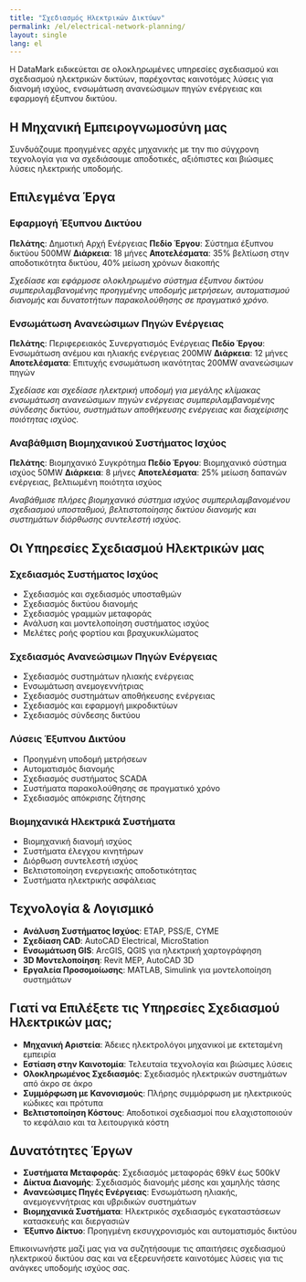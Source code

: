 ```yaml
---
title: "Σχεδιασμός Ηλεκτρικών Δικτύων"
permalink: /el/electrical-network-planning/
layout: single
lang: el
---
```

Η DataMark ειδικεύεται σε ολοκληρωμένες υπηρεσίες σχεδιασμού και σχεδιασμού ηλεκτρικών δικτύων, παρέχοντας καινοτόμες λύσεις για διανομή ισχύος, ενσωμάτωση ανανεώσιμων πηγών ενέργειας και εφαρμογή έξυπνου δικτύου.

## Η Μηχανική Εμπειρογνωμοσύνη μας

Συνδυάζουμε προηγμένες αρχές μηχανικής με την πιο σύγχρονη τεχνολογία για να σχεδιάσουμε αποδοτικές, αξιόπιστες και βιώσιμες λύσεις ηλεκτρικής υποδομής.

## Επιλεγμένα Έργα

### Εφαρμογή Έξυπνου Δικτύου
**Πελάτης**: Δημοτική Αρχή Ενέργειας
**Πεδίο Έργου**: Σύστημα έξυπνου δικτύου 500MW
**Διάρκεια**: 18 μήνες
**Αποτελέσματα**: 35% βελτίωση στην αποδοτικότητα δικτύου, 40% μείωση χρόνων διακοπής

*Σχεδίασε και εφάρμοσε ολοκληρωμένο σύστημα έξυπνου δικτύου συμπεριλαμβανομένης προηγμένης υποδομής μετρήσεων, αυτοματισμού διανομής και δυνατοτήτων παρακολούθησης σε πραγματικό χρόνο.*

### Ενσωμάτωση Ανανεώσιμων Πηγών Ενέργειας
**Πελάτης**: Περιφερειακός Συνεργατισμός Ενέργειας
**Πεδίο Έργου**: Ενσωμάτωση ανέμου και ηλιακής ενέργειας 200MW
**Διάρκεια**: 12 μήνες
**Αποτελέσματα**: Επιτυχής ενσωμάτωση ικανότητας 200MW ανανεώσιμων πηγών

*Σχεδίασε και σχεδίασε ηλεκτρική υποδομή για μεγάλης κλίμακας ενσωμάτωση ανανεώσιμων πηγών ενέργειας συμπεριλαμβανομένης σύνδεσης δικτύου, συστημάτων αποθήκευσης ενέργειας και διαχείρισης ποιότητας ισχύος.*

### Αναβάθμιση Βιομηχανικού Συστήματος Ισχύος
**Πελάτης**: Βιομηχανικό Συγκρότημα
**Πεδίο Έργου**: Βιομηχανικό σύστημα ισχύος 50MW
**Διάρκεια**: 8 μήνες
**Αποτελέσματα**: 25% μείωση δαπανών ενέργειας, βελτιωμένη ποιότητα ισχύος

*Αναβάθμισε πλήρες βιομηχανικό σύστημα ισχύος συμπεριλαμβανομένου σχεδιασμού υποσταθμού, βελτιστοποίησης δικτύου διανομής και συστημάτων διόρθωσης συντελεστή ισχύος.*

## Οι Υπηρεσίες Σχεδιασμού Ηλεκτρικών μας

### Σχεδιασμός Συστήματος Ισχύος
- Σχεδιασμός και σχεδιασμός υποσταθμών
- Σχεδιασμός δικτύου διανομής
- Σχεδιασμός γραμμών μεταφοράς
- Ανάλυση και μοντελοποίηση συστήματος ισχύος
- Μελέτες ροής φορτίου και βραχυκυκλώματος

### Σχεδιασμός Ανανεώσιμων Πηγών Ενέργειας
- Σχεδιασμός συστημάτων ηλιακής ενέργειας
- Ενσωμάτωση ανεμογεννήτριας
- Σχεδιασμός συστημάτων αποθήκευσης ενέργειας
- Σχεδιασμός και εφαρμογή μικροδικτύων
- Σχεδιασμός σύνδεσης δικτύου

### Λύσεις Έξυπνου Δικτύου
- Προηγμένη υποδομή μετρήσεων
- Αυτοματισμός διανομής
- Σχεδιασμός συστήματος SCADA
- Συστήματα παρακολούθησης σε πραγματικό χρόνο
- Σχεδιασμός απόκρισης ζήτησης

### Βιομηχανικά Ηλεκτρικά Συστήματα
- Βιομηχανική διανομή ισχύος
- Συστήματα έλεγχου κινητήρων
- Διόρθωση συντελεστή ισχύος
- Βελτιστοποίηση ενεργειακής αποδοτικότητας
- Συστήματα ηλεκτρικής ασφάλειας

## Τεχνολογία & Λογισμικό

- **Ανάλυση Συστήματος Ισχύος**: ETAP, PSS/E, CYME
- **Σχεδίαση CAD**: AutoCAD Electrical, MicroStation
- **Ενσωμάτωση GIS**: ArcGIS, QGIS για ηλεκτρική χαρτογράφηση
- **3D Μοντελοποίηση**: Revit MEP, AutoCAD 3D
- **Εργαλεία Προσομοίωσης**: MATLAB, Simulink για μοντελοποίηση συστημάτων

## Γιατί να Επιλέξετε τις Υπηρεσίες Σχεδιασμού Ηλεκτρικών μας;

- **Μηχανική Αριστεία**: Άδειες ηλεκτρολόγοι μηχανικοί με εκτεταμένη εμπειρία
- **Εστίαση στην Καινοτομία**: Τελευταία τεχνολογία και βιώσιμες λύσεις
- **Ολοκληρωμένος Σχεδιασμός**: Σχεδιασμός ηλεκτρικών συστημάτων από άκρο σε άκρο
- **Συμμόρφωση με Κανονισμούς**: Πλήρης συμμόρφωση με ηλεκτρικούς κώδικες και πρότυπα
- **Βελτιστοποίηση Κόστους**: Αποδοτικοί σχεδιασμοί που ελαχιστοποιούν το κεφάλαιο και τα λειτουργικά κόστη

## Δυνατότητες Έργων

- **Συστήματα Μεταφοράς**: Σχεδιασμός μεταφοράς 69kV έως 500kV
- **Δίκτυα Διανομής**: Σχεδιασμός διανομής μέσης και χαμηλής τάσης
- **Ανανεώσιμες Πηγές Ενέργειας**: Ενσωμάτωση ηλιακής, ανεμογεννήτριας και υβριδικών συστημάτων
- **Βιομηχανικά Συστήματα**: Ηλεκτρικός σχεδιασμός εγκαταστάσεων κατασκευής και διεργασιών
- **Έξυπνο Δίκτυο**: Προηγμένη εκσυγχρονισμός και αυτοματισμός δικτύου

Επικοινωνήστε μαζί μας για να συζητήσουμε τις απαιτήσεις σχεδιασμού ηλεκτρικού δικτύου σας και να εξερευνήσετε καινοτόμες λύσεις για τις ανάγκες υποδομής ισχύος σας. 